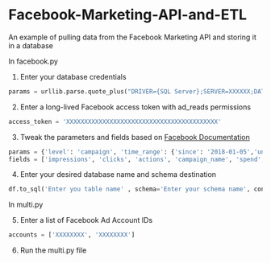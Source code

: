 # Facebook-Marketing-API-and-ETL
An example of pulling data from the Facebook Marketing API and storing it in a database

In facebook.py

1. Enter your database credentials

```python
params = urllib.parse.quote_plus("DRIVER={SQL Server};SERVER=XXXXXX;DATABASE=XXXXXX;UID=XXXXXX;PWD=XXXXXX")
```

2. Enter a long-lived Facebook access token with ad_reads permissions

```python
access_token = 'XXXXXXXXXXXXXXXXXXXXXXXXXXXXXXXXXXXXXXXXXX'
```

3. Tweak the parameters and fields based on [Facebook Documentation](https://developers.facebook.com/docs/marketing-api/insights/parameters) 

```python
params = {'level': 'campaign', 'time_range': {'since': '2018-01-05','until':'2018-09-19'}, 'action_breakdowns':['action_type'], 'breakdowns' : ['publisher_platform']}
fields = ['impressions', 'clicks', 'actions', 'campaign_name', 'spend', 'video_10_sec_watched_actions']
```

4. Enter your desired database name and schema destination

```python
df.to_sql('Enter you table name' , schema='Enter your schema name', con = engine, if_exists='replace', index=False)
```
In multi.py

5. Enter a list of Facebook Ad Account IDs

```python
accounts = ['XXXXXXXX', 'XXXXXXXX']
```

6. Run the multi.py file
